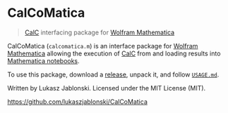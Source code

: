 # CalCoMatica
> [CalC](http://calciumcalculator.org/) interfacing package for [Wolfram Mathematica](https://www.wolfram.com/mathematica/)

CalCoMatica (`calcomatica.m`) is an interface package for [Wolfram Mathematica](https://www.wolfram.com/mathematica/) allowing the execution of [CalC](http://calciumcalculator.org/) from and loading results into [Mathematica notebooks](http://reference.wolfram.com/language/guide/NotebookBasics.html).

To use this package, download a [release](https://github.com/lukaszjablonski/CalCoMatica/releases), unpack it, and follow [`USAGE.md`](USAGE.md).

Written by Lukasz Jablonski. Licensed under the MIT License (MIT).

https://github.com/lukaszjablonski/CalCoMatica
